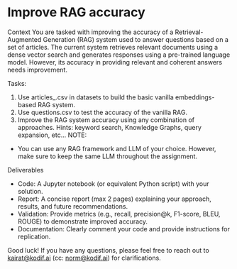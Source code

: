 # Improve RAG accuracy 

Context
You are tasked with improving the accuracy of a Retrieval-Augmented Generation (RAG) system used to answer questions based on a set of articles. The current system retrieves relevant documents using a dense vector search and generates responses using a pre-trained language model. However, its accuracy in providing relevant and coherent answers needs improvement.

Tasks:
1. Use articles_.csv in datasets to build the basic vanilla embeddings-based RAG system. 
2. Use questions.csv to test the accuracy of the vanilla RAG.
3. Improve the RAG system accuracy using any combination of approaches. Hints: keyword search, Knowledge Graphs, query expansion, etc...
NOTE: 
- You can use any RAG framework and LLM of your choice. However, make sure to keep the same LLM throughout the assignment. 

Deliverables
- Code: A Jupyter notebook (or equivalent Python script) with your solution.
- Report: A concise report (max 2 pages) explaining your approach, results, and future recommendations.
- Validation: Provide metrics (e.g., recall, precision@k, F1-score, BLEU, ROUGE) to demonstrate improved accuracy.
- Documentation: Clearly comment your code and provide instructions for replication.

Good luck! If you have any questions, please feel free to reach out to kairat@kodif.ai (cc: norm@kodif.ai) for clarifications.
